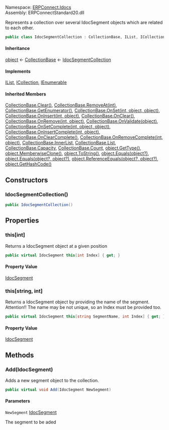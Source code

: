 
Namespace: [ERPConnect.Idocs](index.md)  
Assembly: ERPConnectStandard20.dll  

Represents a collection over several IdocSegment objects which are related to each other.

```csharp
public class IdocSegmentCollection : CollectionBase, IList, ICollection, IEnumerable
```

#### Inheritance

[object](https://learn.microsoft.com/dotnet/api/system.object) ← 
[CollectionBase](https://learn.microsoft.com/dotnet/api/system.collections.collectionbase) ← 
[IdocSegmentCollection](ERPConnect.Idocs.IdocSegmentCollection.md)

#### Implements

[IList](https://learn.microsoft.com/dotnet/api/system.collections.ilist), 
[ICollection](https://learn.microsoft.com/dotnet/api/system.collections.icollection), 
[IEnumerable](https://learn.microsoft.com/dotnet/api/system.collections.ienumerable)

#### Inherited Members

[CollectionBase.Clear\(\)](https://learn.microsoft.com/dotnet/api/system.collections.collectionbase.clear), 
[CollectionBase.RemoveAt\(int\)](https://learn.microsoft.com/dotnet/api/system.collections.collectionbase.removeat), 
[CollectionBase.GetEnumerator\(\)](https://learn.microsoft.com/dotnet/api/system.collections.collectionbase.getenumerator), 
[CollectionBase.OnSet\(int, object, object\)](https://learn.microsoft.com/dotnet/api/system.collections.collectionbase.onset), 
[CollectionBase.OnInsert\(int, object\)](https://learn.microsoft.com/dotnet/api/system.collections.collectionbase.oninsert), 
[CollectionBase.OnClear\(\)](https://learn.microsoft.com/dotnet/api/system.collections.collectionbase.onclear), 
[CollectionBase.OnRemove\(int, object\)](https://learn.microsoft.com/dotnet/api/system.collections.collectionbase.onremove), 
[CollectionBase.OnValidate\(object\)](https://learn.microsoft.com/dotnet/api/system.collections.collectionbase.onvalidate), 
[CollectionBase.OnSetComplete\(int, object, object\)](https://learn.microsoft.com/dotnet/api/system.collections.collectionbase.onsetcomplete), 
[CollectionBase.OnInsertComplete\(int, object\)](https://learn.microsoft.com/dotnet/api/system.collections.collectionbase.oninsertcomplete), 
[CollectionBase.OnClearComplete\(\)](https://learn.microsoft.com/dotnet/api/system.collections.collectionbase.onclearcomplete), 
[CollectionBase.OnRemoveComplete\(int, object\)](https://learn.microsoft.com/dotnet/api/system.collections.collectionbase.onremovecomplete), 
[CollectionBase.InnerList](https://learn.microsoft.com/dotnet/api/system.collections.collectionbase.innerlist), 
[CollectionBase.List](https://learn.microsoft.com/dotnet/api/system.collections.collectionbase.list), 
[CollectionBase.Capacity](https://learn.microsoft.com/dotnet/api/system.collections.collectionbase.capacity), 
[CollectionBase.Count](https://learn.microsoft.com/dotnet/api/system.collections.collectionbase.count), 
[object.GetType\(\)](https://learn.microsoft.com/dotnet/api/system.object.gettype), 
[object.MemberwiseClone\(\)](https://learn.microsoft.com/dotnet/api/system.object.memberwiseclone), 
[object.ToString\(\)](https://learn.microsoft.com/dotnet/api/system.object.tostring), 
[object.Equals\(object?\)](https://learn.microsoft.com/dotnet/api/system.object.equals\#system\-object\-equals\(system\-object\)), 
[object.Equals\(object?, object?\)](https://learn.microsoft.com/dotnet/api/system.object.equals\#system\-object\-equals\(system\-object\-system\-object\)), 
[object.ReferenceEquals\(object?, object?\)](https://learn.microsoft.com/dotnet/api/system.object.referenceequals), 
[object.GetHashCode\(\)](https://learn.microsoft.com/dotnet/api/system.object.gethashcode)

## Constructors

### <a id="ERPConnect_Idocs_IdocSegmentCollection__ctor"></a> IdocSegmentCollection\(\)

```csharp
public IdocSegmentCollection()
```

## Properties

### <a id="ERPConnect_Idocs_IdocSegmentCollection_Item_System_Int32_"></a> this\[int\]

Returns a IdocSegment object at a given position

```csharp
public virtual IdocSegment this[int Index] { get; }
```

#### Property Value

 [IdocSegment](ERPConnect.Idocs.IdocSegment.md)

### <a id="ERPConnect_Idocs_IdocSegmentCollection_Item_System_String_System_Int32_"></a> this\[string, int\]

Returns a IdocSegment object by providing the name of the segment. Attention!! The name may be not unique, so an Index must be provided too.

```csharp
public virtual IdocSegment this[string SegmentName, int Index] { get; }
```

#### Property Value

 [IdocSegment](ERPConnect.Idocs.IdocSegment.md)

## Methods

### <a id="ERPConnect_Idocs_IdocSegmentCollection_Add_ERPConnect_Idocs_IdocSegment_"></a> Add\(IdocSegment\)

Adds a new segment object to the collection.

```csharp
public virtual void Add(IdocSegment NewSegment)
```

#### Parameters

`NewSegment` [IdocSegment](ERPConnect.Idocs.IdocSegment.md)

The segment to be aded

